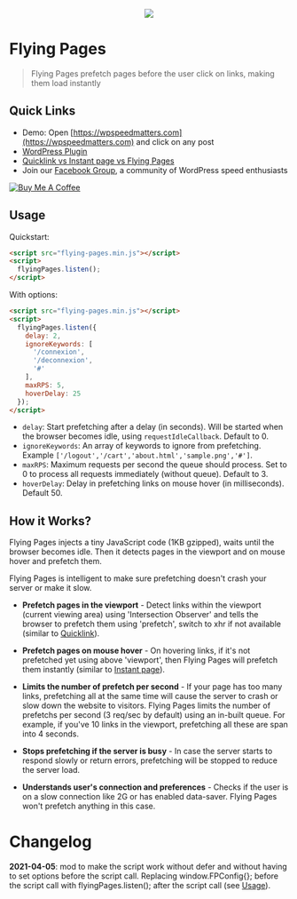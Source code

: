 <p align="center">
  <img src="cover.png">
</p>

# Flying Pages

> Flying Pages prefetch pages before the user click on links, making them load instantly


## Quick Links

- Demo: Open [https://wpspeedmatters.com](https://wpspeedmatters.com) and click on any post
- [WordPress Plugin](https://wordpress.org/plugins/flying-pages/)
- [Quicklink vs Instant page vs Flying Pages](https://wpspeedmatters.com/quicklink-vs-instant-page-vs-flying-pages/)
- Join our [Facebook Group](https://www.facebook.com/groups/wpspeedmatters/), a community of WordPress speed enthusiasts

<a href="https://www.buymeacoffee.com/gijovarghese" target="_blank"><img src="https://bmc-cdn.nyc3.digitaloceanspaces.com/BMC-button-images/custom_images/orange_img.png" alt="Buy Me A Coffee" style="height: auto !important;width: auto !important;" ></a>

## Usage

Quickstart:

```html
<script src="flying-pages.min.js"></script>
<script>
  flyingPages.listen();
</script>
```

With options:

```html
<script src="flying-pages.min.js"></script>
<script>
  flyingPages.listen({
    delay: 2,
    ignoreKeywords: [
      '/connexion',
      '/deconnexion',
      '#'
    ],
    maxRPS: 5,
    hoverDelay: 25
  });
</script>
```

- `delay`: Start prefetching after a delay (in seconds). Will be started when the browser becomes idle, using `requestIdleCallback`. Default to 0.
- `ignoreKeywords`: An array of keywords to ignore from prefetching. Example `['/logout','/cart','about.html','sample.png','#']`.
- `maxRPS`: Maximum requests per second the queue should process. Set to 0 to process all requests immediately (without queue). Default to 3.
- `hoverDelay`: Delay in prefetching links on mouse hover (in milliseconds). Default 50.


## How it Works?

Flying Pages injects a tiny JavaScript code (1KB gzipped), waits until the browser becomes idle. Then it detects pages in the viewport and on mouse hover and prefetch them.

Flying Pages is intelligent to make sure prefetching doesn't crash your server or make it slow.

- **Prefetch pages in the viewport** - Detect links within the viewport (current viewing area) using 'Intersection Observer' and tells the browser to prefetch them using 'prefetch', switch to xhr if not available (similar to [Quicklink](https://github.com/GoogleChromeLabs/quicklink)).

- **Prefetch pages on mouse hover** - On hovering links, if it's not prefetched yet using above 'viewport', then Flying Pages will prefetch them instantly (similar to [Instant page](https://instant.page/)).

- **Limits the number of prefetch per second** - If your page has too many links, prefetching all at the same time will cause the server to crash or slow down the website to visitors. Flying Pages limits the number of prefetchs per second (3 req/sec by default) using an in-built queue. For example, if you've 10 links in the viewport, prefetching all these are span into 4 seconds.

- **Stops prefetching if the server is busy** - In case the server starts to respond slowly or return errors, prefetching will be stopped to reduce the server load.

- **Understands user's connection and preferences** - Checks if the user is on a slow connection like 2G or has enabled data-saver. Flying Pages won't prefetch anything in this case.


# Changelog

**2021-04-05**: mod to make the script work without defer and without having to set options before the script call. Replacing window.FPConfig{}; before the script call with flyingPages.listen(); after the script call (see [Usage](#Usage)).
